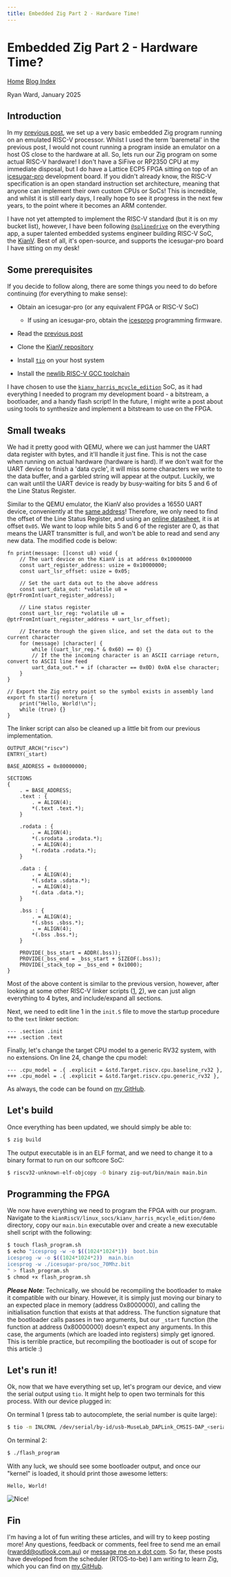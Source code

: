 ```yaml
---
title: Embedded Zig Part 2 - Hardware Time!
---
```

# Embedded Zig Part 2 - Hardware Time?
[Home](../../index.html) [Blog Index](../blog.html)

Ryan Ward, January 2025

## Introduction
In my [previous post](../0001_embedded_zig/embedded_zig.html), we set up a very basic embedded
Zig program running on an emulated RISC-V processor. Whilst I used the term 'baremetal' in the previous
post, I would not count running a program inside an emulator on a host OS close to the hardware at all.
So, lets run our Zig program on some actual RISC-V hardware! I don't have a SiFive or RP2350 CPU
at my immediate disposal, but I do have a Lattice ECP5 FPGA sitting on top of an [icesugar-pro](https://github.com/wuxx/icesugar-pro) development
board. If you didn't already know, the RISC-V specification is an open standard instruction set architecture,
meaning that anyone can implement their own custom CPUs or SoCs! This is incredible, and whilst it is
still early days, I really hope to see it progress in the next few years, to the point where it becomes
an ARM contender.

I have not yet attempted to implement the RISC-V standard (but it is on my bucket list), however, I
have been following [`@splinedrive`](https://x.com/splinedrive) on the everything app, a super talented
embedded systems engineer building RISC-V SoC, the [KianV](https://github.com/splinedrive/kianRiscV).
Best of all, it's open-source, and supports the icesugar-pro board I have sitting on my desk!

## Some prerequisites
If you decide to follow along, there are some things you need to do before continuing (for everything
to make sense):

- Obtain an icesugar-pro (or any equivalent FPGA or RISC-V SoC)
    - If using an icesugar-pro, obtain the [icesprog](https://github.com/wuxx/icesugar/tree/master/tools) programming firmware.

- Read the [previous post](../0001_embedded_zig/embedded_zig.html)

- Clone the [KianV repository](https://github.com/splinedrive/kianRiscV)

- Install [`tio`](https://github.com/tio/tio) on your host system

- Install the [newlib RISC-V GCC toolchain](https://github.com/riscv-collab/riscv-gnu-toolchain)

I have chosen to use the [`kianv_harris_mcycle_edition`](https://github.com/splinedrive/kianRiscV/tree/master/linux_socs/kianv_harris_mcycle_edition)
SoC, as it had everything I needed to program my development board - a bitstream, a bootloader, and a handy flash script!
In the future, I might write a post about using tools to synthesize and implement a bitstream to use
on the FPGA.

## Small tweaks
We had it pretty good with QEMU, where we can just hammer the UART data register with bytes, and it'll
handle it just fine. This is not the case when running on actual hardware (hardware is hard). If we don't
wait for the UART device to finish a 'data cycle', it will miss some characters we write to the data buffer, and
a garbled string will appear at the output. Luckily, we can wait until the UART device is ready by busy-waiting
for bits 5 and 6 of the Line Status Register.

Similar to the QEMU emulator, the KianV also provides a 16550 UART device, conveniently
at the [same address](https://github.com/splinedrive/kianRiscV/blob/master/linux_socs/kianv_harris_mcycle_edition/defines_soc.vh#L25)!
Therefore, we only need to find the offset of the Line Status Register, and using an [online datasheet](https://caro.su/msx/ocm_de1/16550.pdf),
it is at offset `0x05`. We want to loop while bits 5 and 6 of the register are 0, as that means the UART transmitter
is full, and won't be able to read and send any new data. The modified code is below:

```zig
fn print(message: []const u8) void {
    // The uart device on the KianV is at address 0x10000000
    const uart_register_address: usize = 0x10000000;
    const uart_lsr_offset: usize = 0x05;

    // Set the uart data out to the above address
    const uart_data_out: *volatile u8 = @ptrFromInt(uart_register_address);

    // Line status register
    const uart_lsr_reg: *volatile u8 = @ptrFromInt(uart_register_address + uart_lsr_offset);

    // Iterate through the given slice, and set the data out to the current character
    for (message) |character| {
        while ((uart_lsr_reg.* & 0x60) == 0) {}
        // If the the incoming character is an ASCII carriage return, convert to ASCII line feed
        uart_data_out.* = if (character == 0x0D) 0x0A else character;
    }
}

// Export the Zig entry point so the symbol exists in assembly land
export fn start() noreturn {
    print("Hello, World!\n");
    while (true) {}
}
```

The linker script can also be cleaned up a little bit from our previous implementation.
```
OUTPUT_ARCH("riscv")
ENTRY(_start)

BASE_ADDRESS = 0x80000000;

SECTIONS
{
    . = BASE_ADDRESS;
    .text : {
        . = ALIGN(4);
        *(.text .text.*);
    }

    .rodata : {
        . = ALIGN(4);
        *(.srodata .srodata.*);
        . = ALIGN(4);
        *(.rodata .rodata.*);
    }

    .data : {
        . = ALIGN(4);
        *(.sdata .sdata.*);
        . = ALIGN(4);
        *(.data .data.*);
    }

    .bss : {
        . = ALIGN(4);
        *(.sbss .sbss.*);
        . = ALIGN(4);
        *(.bss .bss.*);
    }

    PROVIDE(_bss_start = ADDR(.bss));
    PROVIDE(_bss_end = _bss_start + SIZEOF(.bss));
    PROVIDE(_stack_top = _bss_end + 0x1000);
}
```
Most of the above content is similar to the previous version, however, after looking at some other
RISC-V linker scripts ([1](https://github.com/splinedrive/kianRiscV/blob/master/linux_socs/kianv_harris_mcycle_edition/bootloader/kianv.ld), [2](https://github.com/YosysHQ/picorv32/blob/main/picosoc/sections.lds)), we can just align everything to 4 bytes, and include/expand all sections.

Next, we need to edit line 1 in the `init.S` file to move the startup procedure to the `text` linker section:
```
--- .section .init
+++ .section .text
```

Finally, let's change the target CPU model to a generic RV32 system, with no extensions. On line 24,
change the cpu model:
```
--- .cpu_model = .{ .explicit = &std.Target.riscv.cpu.baseline_rv32 },
+++ .cpu_model = .{ .explicit = &std.Target.riscv.cpu.generic_rv32 },
```

As always, the code can be found on [my GitHub](https://github.com/rwardd/rwardd.github.io/tree/main/blog/0002_zig_on_hardware/demo).

## Let's build
Once everything has been updated, we should simply be able to:
```bash
$ zig build
```

The output executable is in an ELF format, and we need to change it to a binary format to run on
our softcore SoC:

```bash
$ riscv32-unknown-elf-objcopy -O binary zig-out/bin/main main.bin
```

## Programming the FPGA
We now have everything we need to program the FPGA with our program. Navigate to the `kianRiscV/linux_socs/kianv_harris_mcycle_edition/demo`
directory, copy our `main.bin` executable over and create a new executable shell script with the following:
```bash
$ touch flash_program.sh
$ echo "icesprog -w -o $((1024*1024*1))  boot.bin
icesprog -w -o $((1024*1024*2))  main.bin
icesprog -w ./icesugar-pro/soc_70Mhz.bit
" > flash_program.sh
$ chmod +x flash_program.sh
```
***Please Note***: Technically, we should be recompiling the bootloader to make it compatible
with our binary. However, it is simply just moving our binary to an expected place in memory (address 0x8000000), and calling
the initialisation function that exists at that address. The function signature that the bootloader calls passes in two arguments,
but our `_start` function (the function at address 0x80000000) doesn't expect any arguments. In this case,
the arguments (which are loaded into registers) simply get ignored. This is terrible practice, but
recompiling the bootloader is out of scope for this article :)

## Let's run it!
Ok, now that we have everything set up, let's program our device, and view the serial output using
`tio`. It might help to open two terminals for this process. With our device plugged in:

On terminal 1 (press tab to autocomplete, the serial number is quite large):
```bash
$ tio -m INLCRNL /dev/serial/by-id/usb-MuseLab_DAPLink_CMSIS-DAP_<serial_number> -b 3000000
```

On terminal 2:
```bash
$ ./flash_program
```

With any luck, we should see some bootloader output, and once our "kernel" is loaded, it should print
those awesome letters:
```
Hello, World!
```

![Nice!](./artifacts/nice.jpg)

## Fin
I'm having a lot of fun writing these articles, and will try to keep posting more! Any questions, feedback
or comments, feel free to send me an email (rwardd@outlook.com.au) or [message me on x dot com](https://x.com/crank1_).
So far, these posts have developed from the scheduler (RTOS-to-be) I am writing to learn Zig, which you can
find on [my GitHub](https://github.com/rwardd/zip).
